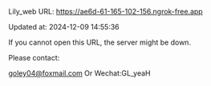 Lily_web URL: https://ae6d-61-165-102-156.ngrok-free.app

Updated at: 2024-12-09 14:55:36

If you cannot open this URL, the server might be down.

Please contact: 

goley04@foxmail.com Or Wechat:GL_yeaH